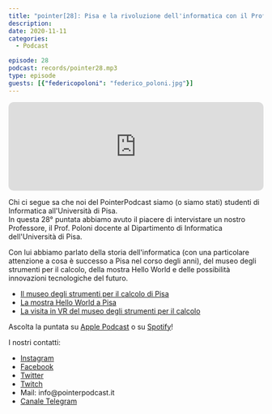 ```yaml
---
title: "pointer[28]: Pisa e la rivoluzione dell'informatica con il Prof. Poloni"
description:
date: 2020-11-11
categories:
  - Podcast

episode: 28
podcast: records/pointer28.mp3
type: episode
guests: [{"federicopoloni": "federico_poloni.jpg"}]
---
```


<p><iframe src="https://embed.podcasts.apple.com/us/podcast/pointer-28-pisa-e-la-rivoluzione-dellinformatica-con/id1465505870?i=1000498180494&amp;itsct=podcast_box&amp;itscg=30200&amp;theme=dark" sandbox="allow-forms allow-popups allow-same-origin allow-scripts allow-top-navigation-by-user-activation" allow="autoplay *; encrypted-media *;" style="width: 100%; max-width: 660px; overflow: hidden; border-top-left-radius: 10px; border-top-right-radius: 10px; border-bottom-right-radius: 10px; border-bottom-left-radius: 10px; background-color: transparent; background-position: initial initial; background-repeat: initial initial;" height="175px" frameborder="0"></iframe></p>

<!-- wp:paragraph -->
<p>Chi ci segue sa che noi del PointerPodcast siamo (o siamo stati) studenti di Informatica all'Università di Pisa.<br>In questa 28° puntata abbiamo avuto il piacere di intervistare un nostro Professore, il Prof. Poloni docente al Dipartimento di Informatica dell'Università di Pisa.</p>
<!-- /wp:paragraph -->

<!-- wp:paragraph -->
<p>Con lui abbiamo parlato della storia dell'informatica (con una particolare attenzione a cosa è successo a Pisa nel corso degli anni), del museo degli strumenti per il calcolo, della mostra Hello World e delle possibilità innovazioni tecnologiche del futuro.</p>
<!-- /wp:paragraph -->

<!-- wp:list -->
<ul><li><a href="https://www.msc.sma.unipi.it">Il museo degli strumenti per il calcolo di Pisa</a></li><li><a href="https://www.msc.sma.unipi.it/mostra-hello-world/">La mostra Hello World a Pisa</a></li><li><a href="https://www.msc.sma.unipi.it/2020/05/msc360/">La visita in VR del museo degli strumenti per il calcolo </a></li></ul>
<!-- /wp:list -->

<!-- wp:paragraph -->
<p>Ascolta la puntata su <a href="https://podcasts.apple.com/it/podcast/pointerpodcast/id1465505870">Apple Podcast</a> o su <a href="https://open.spotify.com/show/3XmDzcZv4rCIx1VpWrbrkh">Spotify</a>!</p>
<!-- /wp:paragraph -->

<!-- wp:paragraph -->
<p>I nostri contatti:</p>
<!-- /wp:paragraph -->

<!-- wp:list -->
<ul><li><a href="https://www.instagram.com/pointerpodcast/">Instagram</a></li><li><a href="https://www.facebook.com/pointerPodcast/">Facebook</a></li><li><a href="https://twitter.com/PointerPodcast">Twitter</a></li><li><a href="https://www.twitch.tv/pointerpodcast">Twitch</a></li><li>Mail: info@pointerpodcast.it</li><li><a href="https://t.me/PointerPodcast">Canale Telegram</a></li></ul>
<!-- /wp:list -->